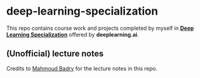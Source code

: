 # deep-learning-specialization

This repo contains course work and projects completed by myself in [**Deep Learning Specialization**](https://www.deeplearning.ai/program/deep-learning-specialization/) offered by **deeplearning.ai**. 

## (Unofficial) lecture notes
Credits to [Mahmoud Badry](https://github.com/mbadry1/DeepLearning.ai-Summary) for the lecture notes in this repo.
